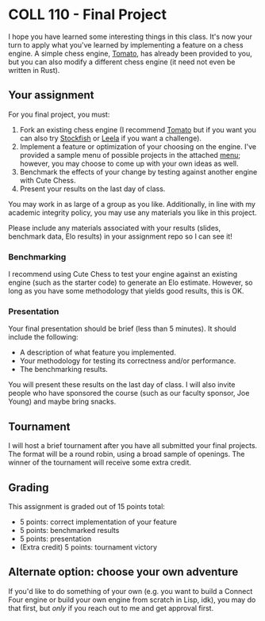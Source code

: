 # COLL 110 - Final Project

I hope you have learned some interesting things in this class.
It's now your turn to apply what you've learned by implementing a feature on a chess engine.
A simple chess engine, [Tomato](https://github.com/claytonwramsey/tomato), has already been provided
to you, but you can also modify a different chess engine (it need not even be written in Rust).

## Your assignment

For you final project, you must:

1. Fork an existing chess engine (I recommend [Tomato](https://github.com/claytonwramsey/tomato)
   but if you want you can also try [Stockfish](https://github.com/official-stockfish/Stockfish) or
   [Leela](https://github.com/LeelaChessZero/lc0) if you want a challenge).
1. Implement a feature or optimization of your choosing on the engine.
   I've provided a sample menu of possible projects in the attached [menu](menu.md); however, you
   may choose to come up with your own ideas as well.
1. Benchmark the effects of your change by testing against another engine with Cute Chess.
1. Present your results on the last day of class.

You may work in as large of a group as you like.
Additionally, in line with my academic integrity policy, you may use any materials you like in this
project.

Please include any materials associated with your results (slides, benchmark data, Elo results) in
your assignment repo so I can see it!

### Benchmarking

I recommend using Cute Chess to test your engine against an existing engine (such as the starter
code) to generate an Elo estimate.
However, so long as you have some methodology that yields good results, this is OK.

### Presentation

Your final presentation should be brief (less than 5 minutes).
It should include the following:

- A description of what feature you implemented.
- Your methodology for testing its correctness and/or performance.
- The benchmarking results.

You will present these results on the last day of class.
I will also invite people who have sponsored the course (such as our faculty sponsor, Joe Young) and
maybe bring snacks.

## Tournament

I will host a brief tournament after you have all submitted your final projects.
The format will be a round robin, using a broad sample of openings.
The winner of the tournament will receive some extra credit.

## Grading

This assignment is graded out of 15 points total:

- 5 points: correct implementation of your feature
- 5 points: benchmarked results
- 5 points: presentation
- (Extra credit) 5 points: tournament victory

## Alternate option: choose your own adventure

If you'd like to do something of your own (e.g. you want to build a Connect Four engine or build
your own engine from scratch in Lisp, idk), you may do that first, but _only_ if you reach out to
me and get approval first.
